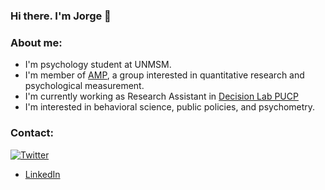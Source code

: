 ### Hi there. I'm Jorge 👋

### About me:
- I'm psychology student at UNMSM.
- I'm member of [AMP](https://www.facebook.com/amp.unmsm), a group interested in quantitative research and psychological measurement.
- I'm currently working as Research Assistant in [Decision Lab PUCP](https://www.facebook.com/decisionlabPUCP)
- I'm interested in behavioral science, public policies, and psychometry.

### Contact:
[![Twitter](https://icones.pro/wp-content/uploads/2021/03/icone-linkedin-ronde-noire.png)](https://twitter.com/JorgeAHM_98)
- [LinkedIn](https://www.linkedin.com/in/jorgehuanca/)

